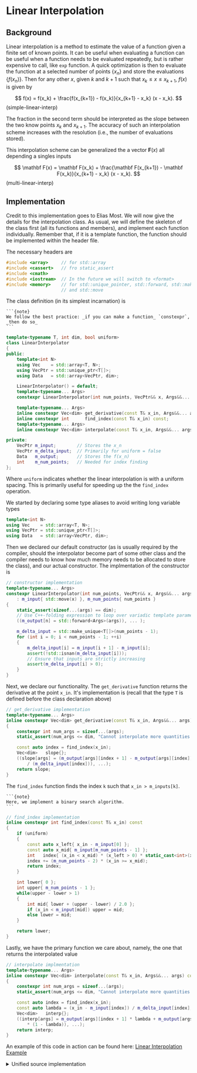 # Linear Interpolation

## Background

Linear interpolation is a method to estimate the value of a function given a finite set of known points.
It can be useful when evaluating a function can be useful when a function needs to be evaluated repeatedly, but is rather expensive to call, like `exp` function.
A quick optimization is then to evaluate the function at a selected number of points $\{x_n\}$ and store the evaluations $\{f(x_n)\}$.
Then for any other $x$, given $k$ and $k+1$ such that $x_k \leq x \leq x_{k+1}$, $f(x)$ is given by

$$ 
f(x) = f(x_k) + \frac{f(x_{k+1}) - f(x_k)}{x_{k+1} - x_k} (x - x_k).
$$ (simple-linear-interp)

The fraction in the second term should be interpreted as the slope between the two know points $x_k$ and $x_{k+1}$.
The accuracy of such an interpolation scheme increases with the resolution (i.e., the number of evaluations stored).

This interpolation scheme can be generalized the a vector $\mathbf F(x)$ all depending a singles inputs

$$ 
\mathbf F(x) = \mathbf F(x_k) + \frac{\mathbf F(x_{k+1}) - \mathbf F(x_k)}{x_{k+1} - x_k} (x - x_k).
$$ (multi-linear-interp)


## Implementation

Credit to this implementation goes to Elias Most.
We will now give the details for the interpolation class.
As usual, we will define the skeleton of the class first  (all its functions and members), and implement each function individually.
Remember that, if it is a template function, the function should be implemented within the header file.

The necessary headers are

```c++
#include <array>     // for std::array
#include <cassert>   // fro static_assert
#include <cmath>     
#include <iostream>  // In the future we will switch to <format>
#include <memory>    // for std::unique_pointer, std::forward, std::make_unique
                     // and std::move
```

The class definition (in its simplest incarnation) is

``````{margin}
```{note}
We follow the best practice: _if you can make a function_ `constexpr`, _then do so_
```
``````

```c++
template<typename T, int dim, bool uniform>
class LinearInterpolator
{   
public:
    template<int N>
    using Vec    = std::array<T, N>;
    using VecPtr = std::unique_ptr<T[]>;
    using Data   = std::array<VecPtr, dim>;

    LinearInterpolator() = default;
    template<typename... Args>
    constexpr LinearInterpolator(int num_points, VecPtr&& x, Args&&... args);

    template<typename... Args> 
    inline constexpr Vec<dim> get_derivative(const T& x_in, Args&&... args) const;
    inline constexpr int      find_index(const T& x_in) const;
    template<typename... Args>
    inline constexpr Vec<dim> interpolate(const T& x_in, Args&&... args) const;

private:
    VecPtr m_input;        // Stores the x_n
    VecPtr m_delta_input;  // Primarily for uniform = false
    Data   m_output;       // Stores the f(x_n)
    int    m_num_points;   // Needed for index finding
};
```

Where `uniform` indicates whether the linear interpolation is with a uniform spacing.
This is primarily useful for speeding up the the `find_index` operation.

We started by declaring some type aliases to avoid writing long variable types

```c++
template<int N>
using Vec    = std::array<T, N>;
using VecPtr = std::unique_ptr<T[]>;
using Data   = std::array<VecPtr, dim>;
```

Then we declared our default constructor (as is usually required by the compiler, should the interpolator become part of some other class and the compiler needs to know how much memory needs to be allocated to store the class), and our actual constructor.
The implmentation of the constructor is

```c++
// constructor implementation
template<typename... Args>
constexpr LinearInterpolator(int num_points, VecPtr&& x, Args&&... args)
    : m_input{ std::move(x) }, m_num_points{ num_points }
{
    static_assert(sizeof...(args) == dim);
    // Use C++-folding expression to loop over variadic template parameter pack
    ((m_output[n] = std::forward<Args>(args)), ... );

    m_delta_input = std::make_unique<T[]>(num_points - 1);
    for (int i = 0; i < num_points - 1; ++i)
    {
        m_delta_input[i] = m_input[i + 1] - m_input[i];
        assert(!std::isnan(m_delta_input[i]));
        // Ensure that inputs are strictly increasing
        assert(m_delta_input[i] > 0);
    }
}
```

Next, we declare our functionality.
The `get_derivative` function returns the derivative at the point `x_in`.
It's implementation is (recall that the type `T` is defined before the class declaration above)

```c++
// get_derivative implementation
template<typename... Args>
inline constexpr Vec<dim> get_derivative(const T& x_in, Args&&... args) const
{
    constexpr int num_args = sizeof...(args);
    static_assert(num_args <= dim, "Cannot interpolate more quantities than dim");

    const auto index = find_index(x_in);
    Vec<dim>   slope{};
    ((slope[args] = (m_output[args][index + 1] - m_output[args][index]) \
        / (m_delta_input[index])), ...);
    return slope;
}
```

The `find_index` function finds the index `k` such that `x_in > m_inputs[k]`.

``````{margin}
```{note}
Here, we implement a binary search algorithm.
```
``````

```c++
// find_index implementation
inline constexpr int find_index(const T& x_in) const
{
    if (uniform)
    {
        const auto x_left{ x_in - m_input[0] };
        const auto x_mid{ m_input[m_num_points - 1] };
        int   index{ (x_in < x_mid) * (x_left > 0) * static_cast<int>(x_left / m_delta_input[0]) };
        index += (m_num_points - 2) * (x_in >= x_mid);
        return index;
    }

    int lower{ 0 };
    int upper{ m_num_points - 1 };
    while(upper - lower > 1)
    {
        int mid{ lower + (upper - lower) / 2.0 };
        if (x_in < m_input[mid]) upper = mid;
        else lower = mid;
    }

    return lower;
}
```

Lastly, we have the primary function we care about, namely, the one that returns the interpolated value
```c++
// interpolate implmentation
template<typename... Args>
inline constexpr Vec<dim> interpolate(const T& x_in, Args&&... args) const
{
    constexpr int num_args = sizeof...(args);
    static_assert(num_args <= dim, "Cannot interpolate more quantities than dim");

    const auto index = find_index(x_in);
    const auto lambda = (x_in - m_input[index]) / m_delta_input[index];
    Vec<dim>   interp{};
    ((interp[args] = m_output[args][index + 1] * lambda + m_output[args][index] \
        * (1 - lambda)), ...);
    return interp;
}
```

An example of this code in action can be found here: [Linear Interpolation Example](https://godbolt.org/z/65xTxc9dn)

<details>

  <summary> Unified source implementation </summary>

  ```{note}
  This definitions could be moved into the class declaration which would simplify the code substantially.
  However, here we include the fully detailed implementation to expose readers to all the required syntax to write an implementation outside of the class, should the reader want to separate the logic of declaration and implemetation.
  Recall that since we are using templated functions, we have to provide the implementation of the functions within the header file
  ```

  ```c++
  #include <array>
  #include <cassert>
  #include <cmath>
  #include <iostream>
  #include <memory>
  
  template<typename T, int dim, bool uniform = true>
  class LinearInterpolator
  {   
  public:
      template<int N>
      using Vec    = std::array<T, N>;
      using VecPtr = std::unique_ptr<T[]>;
      using Data   = std::array<VecPtr, dim>;
  
      LinearInterpolator() = default;
      template<typename... Args>
      explicit constexpr LinearInterpolator(int num_points, VecPtr&& x, Args&&... args);
  
      template<typename... Args> 
      inline constexpr Vec<dim> get_derivative(const T& x_in, Args&&... args) const;
      inline constexpr int      find_index(const T& x_in) const;
      template<typename... Args>
      inline constexpr Vec<dim> interpolate(const T& x_in, Args&&... args) const;
  
  private:
      VecPtr m_input;        // Stores the x_n
      VecPtr m_delta_input;  // Primarily for uniform = false
      Data   m_output;       // Stores the f(x_n)
      int    m_num_points;   // Needed for index finding
  };
  
  
  template<typename T, int dim, bool uniform>
  template<typename... Args>
  constexpr LinearInterpolator<T, dim, uniform>::LinearInterpolator(int num_points, VecPtr&& x, Args&&... args)
      : m_input{ std::move(x) }, m_num_points{ num_points }
  {
      static_assert(sizeof...(args) == dim);
      int n{ 0 };
      // Use C++-folding expression to loop over variadic template parameter pack
      ((m_output[n] = std::forward<Args>(args), ++n), ... );
  
      m_delta_input = std::make_unique<T[]>(num_points - 1);
      for (int i = 0; i < num_points - 1; ++i)
      {
          m_delta_input[i] = m_input[i + 1] - m_input[i];
          assert(!std::isnan(m_delta_input[i]));
          // Ensure that inputs are strictly increasing
          assert(m_delta_input[i] > 0);
      }
  }
  
  template<typename T, int dim, bool uniform>
  template<typename...Args>
  inline constexpr LinearInterpolator<T, dim, uniform>::Vec<dim> LinearInterpolator<T, dim, uniform>::get_derivative(const T& x_in, Args&&... args) const
  {
      constexpr int num_args = sizeof...(args);
      static_assert(num_args <= dim, "Cannot interpolate more quantities than dim");
  
      const auto index = find_index(x_in);
      Vec<dim>   slope{};
      ((slope[args] = (m_output[args][index + 1] - m_output[args][index]) \
          / (m_delta_input[index])), ...);
      return slope;
  }
  
  template<typename T, int dim, bool uniform>
  inline constexpr int LinearInterpolator<T, dim, uniform>::find_index(const T& x_in) const
  {
      if (uniform)
      {
          const auto x_left{ x_in - m_input[0] };
          const auto x_mid{ m_input[m_num_points - 1] };
          int   index{ (x_in < x_mid) * (x_left > 0) * static_cast<int>(x_left / m_delta_input[0]) };
          index += (m_num_points - 2) * (x_in >= x_mid);
          return index;
      }
  
      int lower{ 0 };
      int upper{ m_num_points - 1 };
      while(upper - lower > 1)
      {
          int mid{ lower + (upper - lower) / 2 };
          if (x_in < m_input[mid]) upper = mid;
          else lower = mid;
      }
  
      return lower;
  }
  
  template<typename T, int dim, bool uniform>
  template<typename...Args>
  inline constexpr LinearInterpolator<T, dim, uniform>::Vec<dim> LinearInterpolator<T, dim, uniform>::interpolate(const T& x_in, Args&&... args) const
  {
      constexpr int num_args = sizeof...(args);
      static_assert(num_args <= dim, "Cannot interpolate more quantities than dim");
  
      const auto index = find_index(x_in);
      const auto lambda = (x_in - m_input[index]) / m_delta_input[index];
      Vec<dim>   interp{};
      ((interp[args] = m_output[args][index + 1] * lambda + m_output[args][index] \
          * (1 - lambda)), ...);
      return interp;
  }
  ```

</details>


